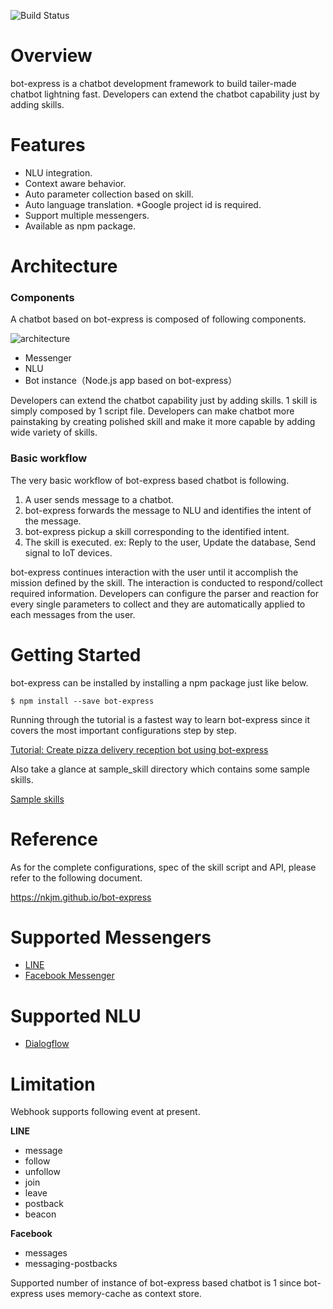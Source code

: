 ![Build Status](https://travis-ci.org/nkjm/bot-express.svg?branch=master)

# Overview

bot-express is a chatbot development framework to build tailer-made chatbot lightning fast. Developers can extend the chatbot capability just by adding skills.

# Features

- NLU integration.
- Context aware behavior.
- Auto parameter collection based on skill.
- Auto language translation. \*Google project id is required.
- Support multiple messengers.
- Available as npm package.

# Architecture

### Components

A chatbot based on bot-express is composed of following components.

![architecture](https://raw.githubusercontent.com/nkjm/bot-express/master/material/architecture.png)

- Messenger
- NLU
- Bot instance（Node.js app based on bot-express）

Developers can extend the chatbot capability just by adding skills. 1 skill is simply composed by 1 script file. Developers can make chatbot more painstaking by creating polished skill and make it more capable by adding wide variety of skills.

### Basic workflow

The very basic workflow of bot-express based chatbot is following.

1. A user sends message to a chatbot.
1. bot-express forwards the message to NLU and identifies the intent of the message.
1. bot-express pickup a skill corresponding to the identified intent.
1. The skill is executed. ex: Reply to the user, Update the database, Send signal to IoT devices.

bot-express continues interaction with the user until it accomplish the mission defined by the skill. The interaction is conducted to respond/collect required information. Developers can configure the parser and reaction for every single parameters to collect and they are automatically applied to each messages from the user.

# Getting Started

bot-express can be installed by installing a npm package just like below.

```
$ npm install --save bot-express
```

Running through the tutorial is a fastest way to learn bot-express since it covers the most important configurations step by step.

[Tutorial: Create pizza delivery reception bot using bot-express](http://qiita.com/nkjm/items/1ac1a73d018c13deae30)

Also take a glance at sample_skill directory which contains some sample skills.

[Sample skills](https://github.com/nkjm/bot-express/tree/master/sample_skill)

# Reference

As for the complete configurations, spec of the skill script and API, please refer to the following document.

https://nkjm.github.io/bot-express

# Supported Messengers

- [LINE](https://developers.line.me/en/services/messaging-api/)
- [Facebook Messenger](https://developers.facebook.com/products/messenger/overview/)

# Supported NLU

- [Dialogflow](https://dialogflow.com)

# Limitation

Webhook supports following event at present.

**LINE**

- message
- follow
- unfollow
- join
- leave
- postback
- beacon

**Facebook**

- messages
- messaging-postbacks



Supported number of instance of bot-express based chatbot is 1 since bot-express uses memory-cache as context store.
